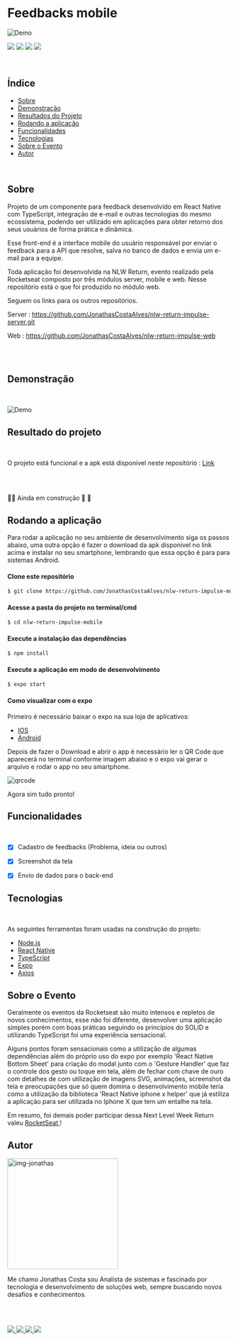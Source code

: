#  Feedbacks mobile
![Demo](./screenshots/feedbacks.png)
 
 
<img src="https://img.shields.io/github/license/JonathasCostaAlves/nlw-return-impulse-web" /> <img src="https://img.shields.io/badge/Node.js-43853D?style=for-the-badge&logo=node.js&logoColor=white" /> <img src="https://img.shields.io/badge/React-20232A?style=for-the-badge&logo=react&logoColor=61DAFB" /> <img src="https://img.shields.io/badge/TypeScript-007ACC?style=for-the-badge&logo=typescript&logoColor=white" />
 
</br>
 
## Índice
 
* [Sobre](#Sobre)
* [Demonstração](#Demonstração)
* [Resultados do Projeto](#Resultado-do-projeto)
* [Rodando a aplicação](#Rodando-a-aplicação)
* [Funcionalidades](#Funcionalidades)
* [Tecnologias](#Tecnologias)
* [Sobre o Evento](#Sobre-o-Evento)
* [Autor](#Autor)
 
</br>
 
## Sobre  
 
 
 
Projeto de um componente para feedback desenvolvido em React Native com TypeScript, integração de e-mail e outras tecnologias do mesmo ecossistema, podendo ser  utilizado em aplicações para obter retorno dos seus usuários de forma prática e dinâmica.
 
Esse front-end é a interface mobile do usuário responsável por enviar o feedback para a API que resolve, salva no banco de dados e  envia um e-mail para a equipe.
 
Toda aplicação foi desenvolvida na NLW Return, evento realizado pela Rocketseat composto por três módulos server, mobile e web. Nesse repositório está o que foi produzido no módulo web.
 
Seguem os links para os outros repositórios.
 
Server : <https://github.com/JonathasCostaAlves/nlw-return-impulse-server.git>
 
Web : https://github.com/JonathasCostaAlves/nlw-return-impulse-web
 
</br></br>
 
 
 
 
## Demonstração
 
</br>
 
 
![Demo](./screenshots/screenshot.gif) 
 
 
 
 
 
 
## Resultado do projeto
</br>
 
O projeto está funcional e a apk está disponível neste repositório : [Link](./apk/mobile-33949becbd4e4d61b93faec866dd520d-signed%20(1).apk)
 
</br></br>
 
 
:construction::rocket: Ainda em construção :rocket: :construction:
 
 
## Rodando a aplicação
 
Para rodar a aplicação no seu ambiente de desenvolvimento siga os passos abaixo, uma outra opção é fazer o download da apk disponível no link acima e instalar no seu smartphone, lembrando que essa opção é para para sistemas Android.
 
 
#### Clone este repositório
```bash
$ git clone https://github.com/JonathasCostaAlves/nlw-return-impulse-mobile.git
```
#### Acesse a pasta do projeto no terminal/cmd
```bash
$ cd nlw-return-impulse-mobile
```
#### Execute a instalação das dependências
```bash
$ npm install
```
#### Execute a aplicação em modo de desenvolvimento
```bash
$ expo start
```
 
#### Como visualizar com o expo
 
Primeiro é necessário baixar o expo na sua loja de aplicativos:
 
* [IOS](https://apps.apple.com/br/app/expo-go/id982107779)
* [Android](https://play.google.com/store/apps/details?id=host.exp.exponent&hl=pt_BR&gl=US)
 
Depois de fazer o Download e abrir o app é necessário ler o QR Code que aparecerá no terminal conforme imagem abaixo e o expo vai gerar o arquivo e rodar o app no seu smartphone.
 
![qrcode](./screenshots/qrcode.jpg)
 
Agora sim tudo pronto!
 
 
## Funcionalidades
</br>
 
- [x] Cadastro de feedbacks (Problema, ideia ou outros)
 
- [x] Screenshot da tela
 
- [x] Envio de dados para o back-end
 
 
## Tecnologias
</br>
 
As seguintes ferramentas foram usadas na construção do projeto:
 
- [Node.js](https://nodejs.org/en/)
- [React Native](https://reactnative.dev/)
- [TypeScript](https://www.typescriptlang.org/)
- [Expo](https://expo.dev/)
- [Axios](https://axios-http.com/ptbr/docs/intro)
 
## Sobre o Evento
 
Geralmente os eventos da Rocketseat são muito intensos e repletos de novos conhecimentos, esse não foi diferente, desenvolver uma aplicação simples porém com boas práticas seguindo os princípios do SOLID  e utilizando TypeScript foi uma experiência sensacional.
 
Alguns pontos foram sensacionais como a utilização de algumas dependências além do próprio uso do expo por exemplo 'React Native Bottom Sheet' para criação do modal junto com o 'Gesture Handler' que faz o controle dos gesto ou toque em tela, além de fechar com chave de ouro com detalhes de com utilização de imagens SVG, animações, screenshot da tela e preocupações que só quem domina o desenvolvimento mobile teria como a utilização da biblioteca 'React Native iphone x helper' que já estiliza a aplicação para ser utilizada no Iphone X que tem um entalhe na tela.
 
Em resumo, foi demais poder participar dessa Next Level Week Return valeu <a href="https://www.rocketseat.com.br/" target="_blank"> RocketSeat </a>!
 
## Autor
   
 
 
 <img src="./screenshots/img-jonathas.png" alt="img-jonathas" width="250"></img>
 
 
   Me chamo Jonathas Costa sou Analista de sistemas e fascinado por tecnologia e desenvolvimento de soluções web, sempre buscando novos desafios e conhecimentos.
 
</br></br>
 
<a href="https://www.instagram.com/jonathascostadev/" >
    <img src="https://img.shields.io/badge/Instagram-E4405F?style=for-the-badge&logo=instagram&logoColor=white">
 
</a>
 
<a href="https://www.linkedin.com/in/jonathas-costa-86210a21a/" >
    <img src="https://img.shields.io/badge/LinkedIn-0077B5?style=for-the-badge&logo=linkedin&logoColor=white">
 
</a>
 
<a href="https://mailito:jcalves182@gmail.com/" >
    <img src="https://img.shields.io/badge/Gmail-D14836?style=for-the-badge&logo=gmail&logoColor=white">
 
</a>
<a href="https://github.com/JonathasCostaAlves" >
    <img src="https://img.shields.io/badge/GitHub-100000?style=for-the-badge&logo=github&logoColor=white">
 
</a>
 
 
 

